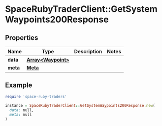 # SpaceRubyTraderClient::GetSystemWaypoints200Response

## Properties

| Name | Type | Description | Notes |
| ---- | ---- | ----------- | ----- |
| **data** | [**Array&lt;Waypoint&gt;**](Waypoint.md) |  |  |
| **meta** | [**Meta**](Meta.md) |  |  |

## Example

```ruby
require 'space-ruby-traders'

instance = SpaceRubyTraderClient::GetSystemWaypoints200Response.new(
  data: null,
  meta: null
)
```

